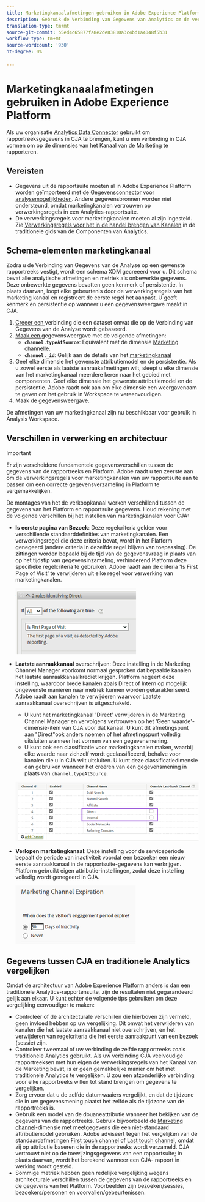 ```yaml
---
title: Marketingkanaalafmetingen gebruiken in Adobe Experience Platform
description: Gebruik de Verbinding van Gegevens van Analytics om de verwerkingsregels van het Kanaal van de Marketing in Adobe Experience Platform te brengen.
translation-type: tm+mt
source-git-commit: b5ed4c65877fa8e2de83810a3c4bd1a4048f5b31
workflow-type: tm+mt
source-wordcount: '930'
ht-degree: 0%

---
```



# Marketingkanaalafmetingen gebruiken in Adobe Experience Platform

Als uw organisatie [Analytics Data Connector](https://docs.adobe.com/content/help/en/experience-platform/sources/connectors/adobe-applications/analytics.html) gebruikt om rapportreeksgegevens in CJA te brengen, kunt u een verbinding in CJA vormen om op de dimensies van het Kanaal van de Marketing te rapporteren.

## Vereisten

* Gegevens uit de rapportsuite moeten al in Adobe Experience Platform worden geïmporteerd met de [Gegevensconnector voor analysemogelijkheden](https://docs.adobe.com/content/help/en/experience-platform/sources/connectors/adobe-applications/analytics.html). Andere gegevensbronnen worden niet ondersteund, omdat marketingkanalen vertrouwen op verwerkingsregels in een Analytics-rapportsuite.
* De verwerkingsregels voor marketingkanalen moeten al zijn ingesteld. Zie [Verwerkingsregels voor het in de handel brengen van Kanalen](https://docs.adobe.com/content/help/en/analytics/components/marketing-channels/c-rules.html) in de traditionele gids van de Componenten van Analytics.

## Schema-elementen marketingkanaal

Zodra u de Verbinding van Gegevens van de Analyse op een gewenste rapportreeks vestigt, wordt een schema XDM gecreeerd voor u. Dit schema bevat alle analytische afmetingen en metriek als onbewerkte gegevens. Deze onbewerkte gegevens bevatten geen kenmerk of persistentie. In plaats daarvan, loopt elke gebeurtenis door de verwerkingsregels van het marketing kanaal en registreert de eerste regel het aanpast. U geeft kenmerk en persistentie op wanneer u een gegevensweergave maakt in CJA.

1. [Creeer een ](/help/connections/create-connection.md) verbinding die een dataset omvat die op de Verbinding van Gegevens van de Analyse wordt gebaseerd.
2. [Maak een ](/help/data-views/create-dataview.md) gegevensweergave met de volgende afmetingen:
   * **`channel.typeAtSource`**: Equivalent met de dimensie  [Marketing ](https://docs.adobe.com/content/help/en/analytics/components/dimensions/marketing-channel.html) channelle.
   * **`channel._id`**: Gelijk aan de details van het  [marketingkanaal](https://docs.adobe.com/content/help/en/analytics/components/dimensions/marketing-detail.html)
3. Geef elke dimensie het gewenste attributiemodel en de persistentie. Als u zowel eerste als laatste aanraakafmetingen wilt, sleept u elke dimensie van het marketingkanaal meerdere keren naar het gebied met componenten. Geef elke dimensie het gewenste attributiemodel en de persistentie. Adobe raadt ook aan om elke dimensie een weergavenaam te geven om het gebruik in Workspace te vereenvoudigen.
4. Maak de gegevensweergave.

De afmetingen van uw marketingkanaal zijn nu beschikbaar voor gebruik in Analysis Workspace.

## Verschillen in verwerking en architectuur

>[!IMPORTANT]
>
>Er zijn verscheidene fundamentele gegevensverschillen tussen de gegevens van de rapportreeks en Platform. Adobe raadt u ten zeerste aan om de verwerkingsregels voor marketingkanalen van uw rapportsuite aan te passen om een correcte gegevensverzameling in Platform te vergemakkelijken.

De montages van het de verkoopkanaal werken verschillend tussen de gegevens van het Platform en rapportsuite gegevens. Houd rekening met de volgende verschillen bij het instellen van marketingkanalen voor CJA:

* **Is eerste pagina van Bezoek**: Deze regelcriteria gelden voor verschillende standaarddefinities van marketingkanalen. Een verwerkingsregel die deze criteria bevat, wordt in het Platform genegeerd (andere criteria in dezelfde regel blijven van toepassing). De zittingen worden bepaald bij de tijd van de gegevensvraag in plaats van op het tijdstip van gegevensinzameling, verhinderend Platform deze specifieke regelcriteria te gebruiken. Adobe raadt aan de criteria &#39;Is First Page of Visit&#39; te verwijderen uit elke regel voor verwerking van marketingkanalen.

   ![Eerste pagina van het bezoek](assets/first-page-of-visit.png)

* **Laatste aanraakkanaal** overschrijven: Deze instelling in de Marketing Channel Manager voorkomt normaal gesproken dat bepaalde kanalen het laatste aanraakkanaalkrediet krijgen. Platform negeert deze instelling, waardoor brede kanalen zoals Direct of Intern op mogelijk ongewenste manieren naar metriek kunnen worden gekarakteriseerd. Adobe raadt aan kanalen te verwijderen waarvoor Laatste aanraakkanaal overschrijven is uitgeschakeld.
   * U kunt het marketingkanaal &#39;Direct&#39; verwijderen in de Marketing Channel Manager en vervolgens vertrouwen op het &#39;Geen waarde&#39;-dimensie-item van CJA voor dat kanaal. U kunt dit afmetingspunt aan &quot;Direct&quot;ook anders noemen of het afmetingspunt volledig uitsluiten wanneer het vormen van een gegevensmening.
   * U kunt ook een classificatie voor marketingkanalen maken, waarbij elke waarde naar zichzelf wordt geclassificeerd, behalve voor kanalen die u in CJA wilt uitsluiten. U kunt deze classificatiedimensie dan gebruiken wanneer het creëren van een gegevensmening in plaats van `channel.typeAtSource`.

   ![Laatste aanraakkanaal overschrijven](assets/override-last-touch-channel.png)

* **Verlopen marketingkanaal**: Deze instelling voor de serviceperiode bepaalt de periode van inactiviteit voordat een bezoeker een nieuw eerste aanraakkanaal in de rapportsuite-gegevens kan verkrijgen. Platform gebruikt eigen attributie-instellingen, zodat deze instelling volledig wordt genegeerd in CJA.

   ![Vervaldatum marketingkanaal](assets/marketing-channel-expiration.png)

## Gegevens tussen CJA en traditionele Analytics vergelijken

Omdat de architectuur van Adobe Experience Platform anders is dan een traditionele Analytics-rapportensuite, zijn de resultaten niet gegarandeerd gelijk aan elkaar. U kunt echter de volgende tips gebruiken om deze vergelijking eenvoudiger te maken:

* Controleer of de architecturale verschillen die hierboven zijn vermeld, geen invloed hebben op uw vergelijking. Dit omvat het verwijderen van kanalen die het laatste aanraakkanaal niet overschrijven, en het verwijderen van regelcriteria die het eerste aanraakpunt van een bezoek (sessie) zijn.
* Controleer tweemaal of uw verbinding de zelfde rapportreeks zoals traditionele Analytics gebruikt. Als uw verbinding CJA veelvoudige rapportreeksen met hun eigen de verwerkingsregels van het Kanaal van de Marketing bevat, is er geen gemakkelijke manier om het met traditionele Analytics te vergelijken. U zou een afzonderlijke verbinding voor elke rapportreeks willen tot stand brengen om gegevens te vergelijken.
* Zorg ervoor dat u de zelfde datumwaaiers vergelijkt, en dat de tijdzone die in uw gegevensmening plaatst het zelfde als de tijdzone van de rapportreeks is.
* Gebruik een model van de douaneattributie wanneer het bekijken van de gegevens van de rapportreeks. Gebruik bijvoorbeeld de [Marketing channel](https://experienceleague.adobe.com/docs/analytics/components/dimensions/marketing-channel.html)-dimensie met meetgegevens die een niet-standaard attributiemodel gebruiken. Adobe adviseert tegen het vergelijken van de standaardafmetingen [First touch channel](https://experienceleague.adobe.com/docs/analytics/components/dimensions/first-touch-channel.html) of [Last touch channel](https://experienceleague.adobe.com/docs/analytics/components/dimensions/last-touch-channel.html), omdat zij op attributie baseren die in de rapportreeks wordt verzameld. CJA vertrouwt niet op de toewijzingsgegevens van een rapportsuite; in plaats daarvan, wordt het berekend wanneer een CJA- rapport in werking wordt gesteld.
* Sommige metriek hebben geen redelijke vergelijking wegens architecturale verschillen tussen de gegevens van de rapportreeks en de gegevens van het Platform. Voorbeelden zijn bezoeken/sessies, bezoekers/personen en voorvallen/gebeurtenissen.
